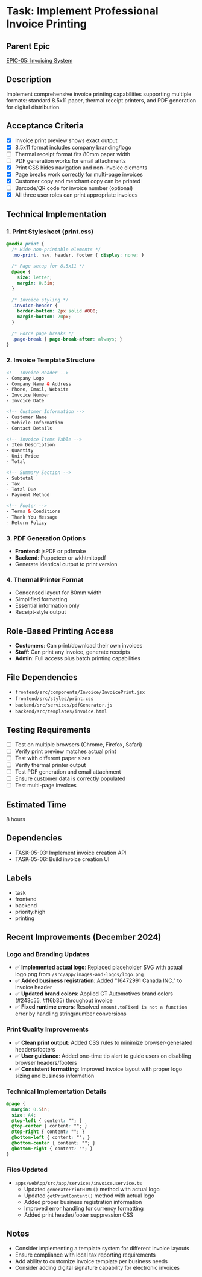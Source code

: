 # Task: Implement Professional Invoice Printing

## Parent Epic
[EPIC-05: Invoicing System](../epics/EPIC-05-invoicing-system.md)

## Description
Implement comprehensive invoice printing capabilities supporting multiple formats: standard 8.5x11 paper, thermal receipt printers, and PDF generation for digital distribution.

## Acceptance Criteria
- [x] Invoice print preview shows exact output
- [x] 8.5x11 format includes company branding/logo
- [ ] Thermal receipt format fits 80mm paper width
- [ ] PDF generation works for email attachments
- [x] Print CSS hides navigation and non-invoice elements
- [x] Page breaks work correctly for multi-page invoices
- [x] Customer copy and merchant copy can be printed
- [ ] Barcode/QR code for invoice number (optional)
- [x] All three user roles can print appropriate invoices

## Technical Implementation

### 1. Print Stylesheet (print.css)
```css
@media print {
  /* Hide non-printable elements */
  .no-print, nav, header, footer { display: none; }
  
  /* Page setup for 8.5x11 */
  @page { 
    size: letter;
    margin: 0.5in;
  }
  
  /* Invoice styling */
  .invoice-header { 
    border-bottom: 2px solid #000;
    margin-bottom: 20px;
  }
  
  /* Force page breaks */
  .page-break { page-break-after: always; }
}
```

### 2. Invoice Template Structure
```html
<!-- Invoice Header -->
- Company Logo
- Company Name & Address
- Phone, Email, Website
- Invoice Number
- Invoice Date

<!-- Customer Information -->
- Customer Name
- Vehicle Information
- Contact Details

<!-- Invoice Items Table -->
- Item Description
- Quantity
- Unit Price
- Total

<!-- Summary Section -->
- Subtotal
- Tax
- Total Due
- Payment Method

<!-- Footer -->
- Terms & Conditions
- Thank You Message
- Return Policy
```

### 3. PDF Generation Options
- **Frontend**: jsPDF or pdfmake
- **Backend**: Puppeteer or wkhtmltopdf
- Generate identical output to print version

### 4. Thermal Printer Format
- Condensed layout for 80mm width
- Simplified formatting
- Essential information only
- Receipt-style output

## Role-Based Printing Access
- **Customers**: Can print/download their own invoices
- **Staff**: Can print any invoice, generate receipts
- **Admin**: Full access plus batch printing capabilities

## File Dependencies
- `frontend/src/components/Invoice/InvoicePrint.jsx`
- `frontend/src/styles/print.css`
- `backend/src/services/pdfGenerator.js`
- `backend/src/templates/invoice.html`

## Testing Requirements
- [ ] Test on multiple browsers (Chrome, Firefox, Safari)
- [ ] Verify print preview matches actual print
- [ ] Test with different paper sizes
- [ ] Verify thermal printer output
- [ ] Test PDF generation and email attachment
- [ ] Ensure customer data is correctly populated
- [ ] Test multi-page invoices

## Estimated Time
8 hours

## Dependencies
- TASK-05-03: Implement invoice creation API
- TASK-05-06: Build invoice creation UI

## Labels
- task
- frontend
- backend
- priority:high
- printing

## Recent Improvements (December 2024)

### Logo and Branding Updates
- ✅ **Implemented actual logo**: Replaced placeholder SVG with actual logo.png from `/src/app/images-and-logos/logo.png`
- ✅ **Added business registration**: Added "16472991 Canada INC." to invoice header
- ✅ **Updated brand colors**: Applied GT Automotives brand colors (#243c55, #ff6b35) throughout invoice
- ✅ **Fixed runtime errors**: Resolved `amount.toFixed is not a function` error by handling string/number conversions

### Print Quality Improvements
- ✅ **Clean print output**: Added CSS rules to minimize browser-generated headers/footers
- ✅ **User guidance**: Added one-time tip alert to guide users on disabling browser headers/footers
- ✅ **Consistent formatting**: Improved invoice layout with proper logo sizing and business information

### Technical Implementation Details
```css
@page { 
  margin: 0.5in; 
  size: A4;
  @top-left { content: ""; }
  @top-center { content: ""; }
  @top-right { content: ""; }
  @bottom-left { content: ""; }
  @bottom-center { content: ""; }
  @bottom-right { content: ""; }
}
```

### Files Updated
- `apps/webApp/src/app/services/invoice.service.ts`
  - Updated `generatePrintHTML()` method with actual logo
  - Updated `getPrintContent()` method with actual logo
  - Added proper business registration information
  - Improved error handling for currency formatting
  - Added print header/footer suppression CSS

## Notes
- Consider implementing a template system for different invoice layouts
- Ensure compliance with local tax reporting requirements
- Add ability to customize invoice template per business needs
- Consider adding digital signature capability for electronic invoices